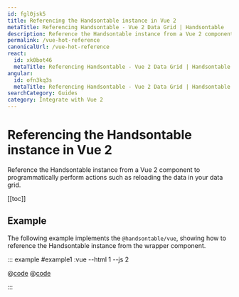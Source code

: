 ```yaml
---
id: fgl0jsk5
title: Referencing the Handsontable instance in Vue 2
metaTitle: Referencing Handsontable - Vue 2 Data Grid | Handsontable
description: Reference the Handsontable instance from a Vue 2 component to programmatically perform actions such as reloading the data in your data grid.
permalink: /vue-hot-reference
canonicalUrl: /vue-hot-reference
react:
  id: xk0bot46
  metaTitle: Referencing Handsontable - Vue 2 Data Grid | Handsontable
angular:
  id: ofn3kq3s
  metaTitle: Referencing Handsontable - Vue 2 Data Grid | Handsontable
searchCategory: Guides
category: Integrate with Vue 2
---
```


# Referencing the Handsontable instance in Vue 2

Reference the Handsontable instance from a Vue 2 component to programmatically perform actions such as reloading the data in your data grid.

[[toc]]

## Example

The following example implements the `@handsontable/vue`, showing how to reference the Handsontable instance from the wrapper component.

::: example #example1 :vue --html 1 --js 2

@[code](@/content/guides/integrate-with-vue/vue-hot-reference/vue/example1.html)
@[code](@/content/guides/integrate-with-vue/vue-hot-reference/vue/example1.js)

:::

